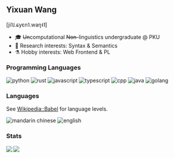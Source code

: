 ## Yixuan Wang
\[ji˥˩.ɕyɛn˥.waŋ˧˥]

- 🎓 <del>Un</del>computational <del>Non-</del>linguistics undergraduate @ PKU
- 🔬 Research interests: Syntax & Semantics  
- ⚗️ Hobby interests: Web Frontend & PL

### Programming Languages

![python](https://img.shields.io/badge/-python-3776ab?logo=python&style=flat&logoColor=white&link=https://www.python.org/)
![rust](https://img.shields.io/badge/-rust-f46623?logo=rust&style=flat&logoColor=white&link=https://www.rust-lang.org/)
![javascript](https://img.shields.io/badge/-javascript-f7df1e?logo=javascript&style=flat&logoColor=black)
![typescript](https://img.shields.io/badge/-typescript-3178c6?logo=typescript&style=flat&logoColor=white&link=https://www.typescriptlang.org/)
![cpp](https://img.shields.io/badge/-cpp-00599C?logo=cplusplus&style=flat&logoColor=white&link=https://isocpp.org/)
![java](https://img.shields.io/badge/-java-c52158?logo=openjdk&style=flat&logoColor=white&link=https://adoptium.net/)
![golang](https://img.shields.io/badge/-go-50b7e0?logo=go&style=flat&logoColor=white&link=https://go.dev/)

### Languages

See [Wikipedia::Babel](https://en.wikipedia.org/wiki/Wikipedia:Babel) for language levels.

![mandarin chinese](https://img.shields.io/badge/Mandarin%20Chinese-N-6ef7a7?style=flat)
![english](https://img.shields.io/badge/English-3-99b3ff?style=flat)


### Stats

<img align="left" src="https://github-readme-stats.vercel.app/api?username=yixuan-wang&show_icons=true&theme=graywhite&hide_border=true&include_all_commits=true&count_private=true">
<img align="left" src="https://github-readme-stats.vercel.app/api/top-langs/?username=yixuan-wang&theme=graywhite&hide_border=true&count_private=true&hide=css,html&layout=compact">
